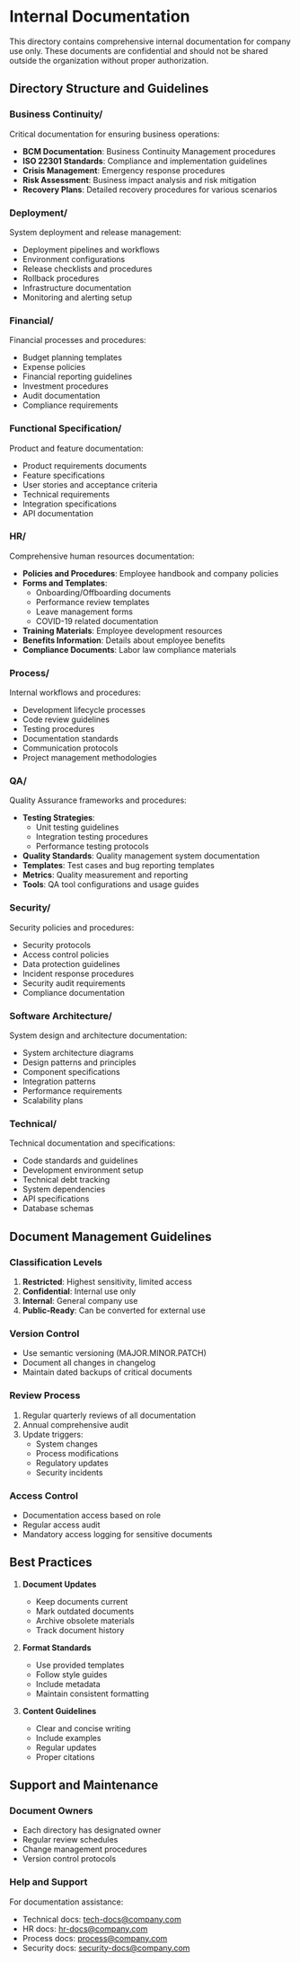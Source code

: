 # Internal Documentation

This directory contains comprehensive internal documentation for company use only. These documents are confidential and should not be shared outside the organization without proper authorization.

## Directory Structure and Guidelines

### Business Continuity/
Critical documentation for ensuring business operations:
- **BCM Documentation**: Business Continuity Management procedures
- **ISO 22301 Standards**: Compliance and implementation guidelines
- **Crisis Management**: Emergency response procedures
- **Risk Assessment**: Business impact analysis and risk mitigation
- **Recovery Plans**: Detailed recovery procedures for various scenarios

### Deployment/
System deployment and release management:
- Deployment pipelines and workflows
- Environment configurations
- Release checklists and procedures
- Rollback procedures
- Infrastructure documentation
- Monitoring and alerting setup

### Financial/
Financial processes and procedures:
- Budget planning templates
- Expense policies
- Financial reporting guidelines
- Investment procedures
- Audit documentation
- Compliance requirements

### Functional Specification/
Product and feature documentation:
- Product requirements documents
- Feature specifications
- User stories and acceptance criteria
- Technical requirements
- Integration specifications
- API documentation

### HR/
Comprehensive human resources documentation:
- **Policies and Procedures**: Employee handbook and company policies
- **Forms and Templates**: 
  - Onboarding/Offboarding documents
  - Performance review templates
  - Leave management forms
  - COVID-19 related documentation
- **Training Materials**: Employee development resources
- **Benefits Information**: Details about employee benefits
- **Compliance Documents**: Labor law compliance materials

### Process/
Internal workflows and procedures:
- Development lifecycle processes
- Code review guidelines
- Testing procedures
- Documentation standards
- Communication protocols
- Project management methodologies

### QA/
Quality Assurance frameworks and procedures:
- **Testing Strategies**: 
  - Unit testing guidelines
  - Integration testing procedures
  - Performance testing protocols
- **Quality Standards**: Quality management system documentation
- **Templates**: Test cases and bug reporting templates
- **Metrics**: Quality measurement and reporting
- **Tools**: QA tool configurations and usage guides

### Security/
Security policies and procedures:
- Security protocols
- Access control policies
- Data protection guidelines
- Incident response procedures
- Security audit requirements
- Compliance documentation

### Software Architecture/
System design and architecture documentation:
- System architecture diagrams
- Design patterns and principles
- Component specifications
- Integration patterns
- Performance requirements
- Scalability plans

### Technical/
Technical documentation and specifications:
- Code standards and guidelines
- Development environment setup
- Technical debt tracking
- System dependencies
- API specifications
- Database schemas

## Document Management Guidelines

### Classification Levels
1. **Restricted**: Highest sensitivity, limited access
2. **Confidential**: Internal use only
3. **Internal**: General company use
4. **Public-Ready**: Can be converted for external use

### Version Control
- Use semantic versioning (MAJOR.MINOR.PATCH)
- Document all changes in changelog
- Maintain dated backups of critical documents

### Review Process
1. Regular quarterly reviews of all documentation
2. Annual comprehensive audit
3. Update triggers:
   - System changes
   - Process modifications
   - Regulatory updates
   - Security incidents

### Access Control
- Documentation access based on role
- Regular access audit
- Mandatory access logging for sensitive documents

## Best Practices

1. **Document Updates**
   - Keep documents current
   - Mark outdated documents
   - Archive obsolete materials
   - Track document history

2. **Format Standards**
   - Use provided templates
   - Follow style guides
   - Include metadata
   - Maintain consistent formatting

3. **Content Guidelines**
   - Clear and concise writing
   - Include examples
   - Regular updates
   - Proper citations

## Support and Maintenance

### Document Owners
- Each directory has designated owner
- Regular review schedules
- Change management procedures
- Version control protocols

### Help and Support
For documentation assistance:
- Technical docs: tech-docs@company.com
- HR docs: hr-docs@company.com
- Process docs: process@company.com
- Security docs: security-docs@company.com
